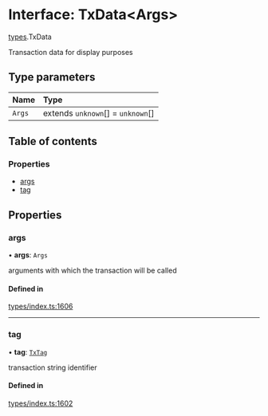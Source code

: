 # Interface: TxData<Args\>

[types](../wiki/types).TxData

Transaction data for display purposes

## Type parameters

| Name | Type |
| :------ | :------ |
| `Args` | extends `unknown`[] = `unknown`[] |

## Table of contents

### Properties

- [args](../wiki/types.TxData#args)
- [tag](../wiki/types.TxData#tag)

## Properties

### args

• **args**: `Args`

arguments with which the transaction will be called

#### Defined in

[types/index.ts:1606](https://github.com/PolymeshAssociation/polymesh-sdk/blob/91c2d2d8/src/types/index.ts#L1606)

___

### tag

• **tag**: [`TxTag`](../wiki/generated.types#txtag)

transaction string identifier

#### Defined in

[types/index.ts:1602](https://github.com/PolymeshAssociation/polymesh-sdk/blob/91c2d2d8/src/types/index.ts#L1602)
